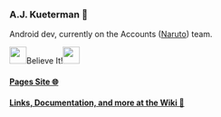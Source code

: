 ### A.J. Kueterman 👋

Android dev, currently on the Accounts ([Naruto](https://confluence.kroger.com/confluence/display/DRT/Naruto)) team. 

<img width="30" height="30" src="https://github.com/aj-kueterman/aj-kueterman/assets/88003213/d1db6dbf-a91c-489a-a6a7-665b1e400224"/>Believe It!<img width="30" height="30" src="https://github.com/aj-kueterman/aj-kueterman/assets/88003213/b03fa042-32c2-4497-8820-036dbf6d2532"/>

#### [Pages Site 🌐](https://aj-kueterman.github.io/aj-kueterman/)

#### [Links, Documentation, and more at the Wiki 🔗](https://github.com/aj-kueterman/aj-kueterman/wiki)
